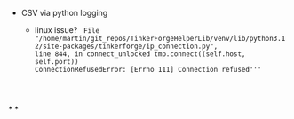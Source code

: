  * CSV via python logging

   * linux issue?   <code> File "/home/martin/git_repos/TinkerForgeHelperLib/venv/lib/python3.12/site-packages/tinkerforge/ip_connection.py", line 844, in connect_unlocked
      tmp.connect((self.host, self.port))
        ConnectionRefusedError: [Errno 111] Connection refused'''
</code>
 * 
 * 